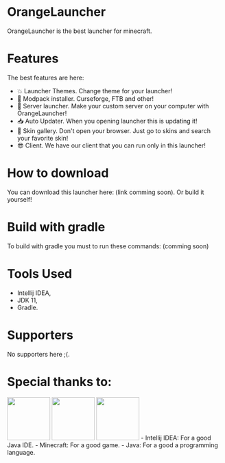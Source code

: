 # OrangeLauncher
OrangeLauncher is the best launcher for minecraft.
# Features
The best features are here:
- 💥 Launcher Themes. Change theme for your launcher!
- 🔧 Modpack installer. Curseforge, FTB and other!
- 📡 Server launcher. Make your custom server on your computer with OrangeLauncher!
- 📥 Auto Updater. When you opening launcher this is updating it!
- 🧔 Skin gallery. Don't open your browser. Just go to skins and search your favorite skin!
- 😎 Client. We have our client that you can run only in this launcher!
# How to download
You can download this launcher here: (link comming soon).
Or build it yourself!
# Build with gradle
To build with gradle you must to run these commands:
(comming soon)
# Tools Used
- Intellij IDEA,
- JDK 11,
- Gradle.
# Supporters
No supporters here ;(.
# Special thanks to:
<img src="https://upload.wikimedia.org/wikipedia/commons/thumb/9/9c/IntelliJ_IDEA_Icon.svg/300px-IntelliJ_IDEA_Icon.svg.png" width="100" height="100">
<img src="https://seeklogo.com/images/M/minecraft-logo-5EAD3A1535-seeklogo.com.png" width="100" height="100">
<img src="https://cdn.freebiesupply.com/logos/large/2x/java-logo-png-transparent.png" width="100" height="100">
- Intellij IDEA: For a good Java IDE.
- Minecraft: For a good game.
- Java: For a good a programming language.
